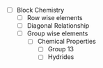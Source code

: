 - [ ] Block Chemistry
    - [ ] Row wise elements
    - [ ] Diagonal Relationship
    - [ ] Group wise elements
        - [ ] Chemical Properties
            - [ ] Group 13
            - [ ] Hydrides